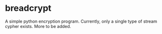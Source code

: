 # breadcrypt
A simple python encryption program. Currently, only a single type of stream cypher exists. More to be added.
